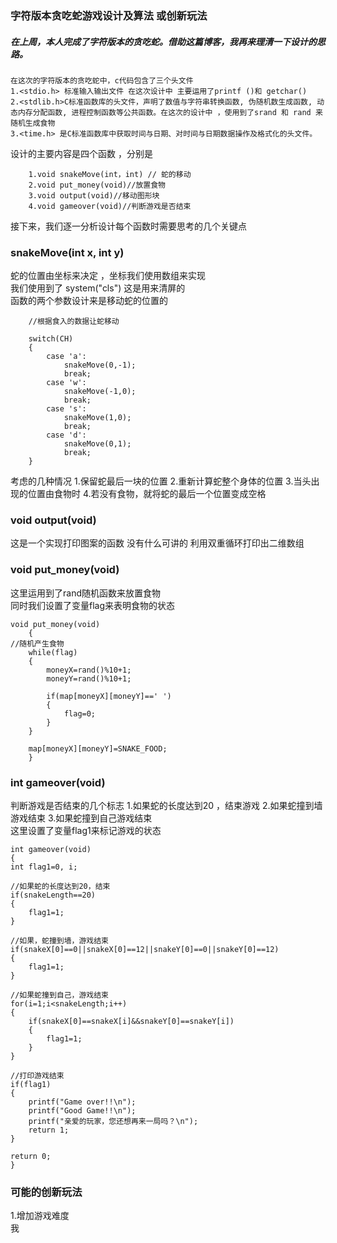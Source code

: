 ###  字符版本贪吃蛇游戏设计及算法 或创新玩法
##### 在上周，本人完成了字符版本的贪吃蛇。借助这篇博客，我再来理清一下设计的思路。
	在这次的字符版本的贪吃蛇中，c代码包含了三个头文件
	1.<stdio.h> 标准输入输出文件 在这次设计中 主要运用了printf ()和 getchar()
	2.<stdlib.h>C标准函数库的头文件，声明了数值与字符串转换函数, 伪随机数生成函数, 动态内存分配函数, 进程控制函数等公共函数。在这次的设计中 ，使用到了srand 和 rand 来随机生成食物
	3.<time.h> 是C标准函数库中获取时间与日期、对时间与日期数据操作及格式化的头文件。

设计的主要内容是四个函数 ，分别是   
		
		1.void snakeMove(int，int) // 蛇的移动
		2.void put_money(void)//放置食物
		3.void output(void)//移动图形块
		4.void gameover(void)//判断游戏是否结束

接下来，我们逐一分析设计每个函数时需要思考的几个关键点
### snakeMove(int x, int y)
蛇的位置由坐标来决定 ，坐标我们使用数组来实现  
我们使用到了 system("cls") 这是用来清屏的  
函数的两个参数设计来是移动蛇的位置的 
		
		//根据食入的数据让蛇移动  
				        
		switch(CH)  
        {  
            case 'a':  
                snakeMove(0,-1);  
                break;  
            case 'w':  
                snakeMove(-1,0);  
                break;  
            case 's':  
                snakeMove(1,0);  
                break;  
            case 'd':  
                snakeMove(0,1);  
                break;  
        }  
      
 
 考虑的几种情况
 1.保留蛇最后一块的位置
 2.重新计算蛇整个身体的位置
 3.当头出现的位置由食物时
 4.若没有食物，就将蛇的最后一个位置变成空格


### void output(void) 
这是一个实现打印图案的函数 没有什么可讲的 
利用双重循环打印出二维数组

### void put_money(void)
这里运用到了rand随机函数来放置食物  
同时我们设置了变量flag来表明食物的状态 
		
	void put_money(void)  
		{  
    //随机产生食物  
	    while(flag)  
	    {  
	        moneyX=rand()%10+1;  
	        moneyY=rand()%10+1;  
        
	        if(map[moneyX][moneyY]==' ')  
	        {  
	            flag=0;  
	        }  
        }  
    
	    map[moneyX][moneyY]=SNAKE_FOOD;  
		}  



### int gameover(void)
判断游戏是否结束的几个标志
1.如果蛇的长度达到20 ，结束游戏
2.如果蛇撞到墙游戏结束
3.如果蛇撞到自己游戏结束  
这里设置了变量flag1来标记游戏的状态

	int gameover(void)  
	{  
    int flag1=0, i;  
    
    //如果蛇的长度达到20，结束  
    if(snakeLength==20)  
    {  
        flag1=1;  
    }  
    
    //如果，蛇撞到墙，游戏结束  
    if(snakeX[0]==0||snakeX[0]==12||snakeY[0]==0||snakeY[0]==12)  
    {  
        flag1=1;  
    }  
    
    //如果蛇撞到自己，游戏结束  
    for(i=1;i<snakeLength;i++)  
    {  
        if(snakeX[0]==snakeX[i]&&snakeY[0]==snakeY[i])  
        {  
            flag1=1;  
        }  
    }  
    
    //打印游戏结束  
    if(flag1)  
    {  
        printf("Game over!!\n");  
        printf("Good Game!!\n");  
        printf("亲爱的玩家，您还想再来一局吗？\n");  
        return 1;  
    }  
    
    return 0;  
	}  
### 可能的创新玩法
1.增加游戏难度  
我
